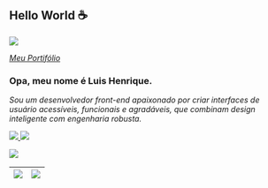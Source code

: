 ## Hello World  :coffee:

![](https://komarev.com/ghpvc/?username=lhenriquedeveloper)

<p align="left">
<a href="https://luishenrique.flutterflow.app/" alt="Portifólio">
    <i>Meu Portifólio</i>
</a>
</p>





### Opa, meu nome é Luis Henrique.
<i>Sou um desenvolvedor front-end apaixonado por criar interfaces de usuário acessíveis, funcionais e agradáveis, que combinam design inteligente com engenharia robusta.</i><br>

 <p align="left">

  <a href="https://www.linkedin.com/in/lhenriquedev/" alt="Linkedin">
    <img src="https://img.shields.io/badge/LinkedIn-0077B5?style=for-the-badge&logo=linkedin&logoColor=white"/>
  </a>

  <a href="mailto:sousarodriguesluishenrique@gmail.com" alt="Gmail">
    <img src="https://img.shields.io/badge/Gmail-333333?style=for-the-badge&logo=gmail&logoColor=red"/>
  </a>
</p>

<p align="left">
  <a href="https://go-skill-icons.vercel.app/">
    <img src="https://go-skill-icons.vercel.app/api/icons?i=html,css,js,ts,nodejs,angular,react,vue,nextjs,sass,tailwind,bootstrap,php,laravel,figma,vscode,git,gitlab,github,jenkins,firebase,vite,ubuntu,windows,karma,npm" />
  </a>
</p>

<!-- ------------------------------- -->
| ![](https://github-profile-summary-cards.vercel.app/api/cards/productive-time?username=lhenriquedeveloper&theme=dracula) | ![](https://github-profile-summary-cards.vercel.app/api/cards/profile-details?username=lhenriquedeveloper&theme=dracula) |
| ------------- | ------------- |
<!-- ------------------------------- -->

 

